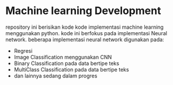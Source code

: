 # Machine learning Development

repository ini berisikan kode kode implementasi machine learning menggunakan python. kode ini berfokus pada implementasi Neural network.
beberapa implementasi neural network digunakan pada:
  * Regresi
  * Image Classification menggunakan CNN
  * Binary Classification pada data bertipe teks
  * MultiClass Classification pada data bertipe teks
  * dan lainnya sedang dalam progres
